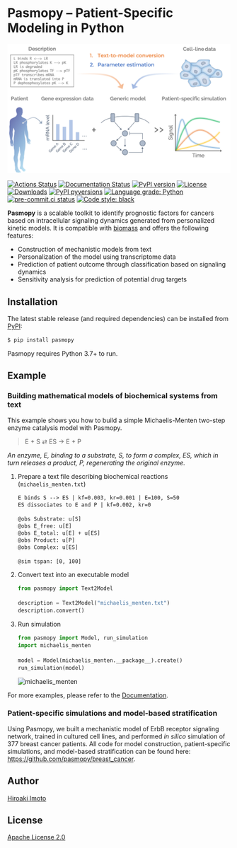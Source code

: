 # Pasmopy – Patient-Specific Modeling in Python

![overview](https://raw.githubusercontent.com/pasmopy/pasmopy/master/docs/_static/img/overview.png)

[![Actions Status](https://github.com/pasmopy/pasmopy/workflows/Tests/badge.svg)](https://github.com/pasmopy/pasmopy/actions)
[![Documentation Status](https://img.shields.io/readthedocs/pasmopy/latest.svg?logo=read%20the%20docs&logoColor=white&&label=Docs&version=latest)](https://pasmopy.readthedocs.io/en/latest/?badge=latest)
[![PyPI version](https://img.shields.io/pypi/v/pasmopy.svg?logo=PyPI&logoColor=white)](https://pypi.python.org/pypi/pasmopy)
[![License](https://img.shields.io/badge/License-Apache%202.0-green.svg?logo=apache)](https://opensource.org/licenses/Apache-2.0)
[![Downloads](https://pepy.tech/badge/pasmopy)](https://pepy.tech/project/pasmopy)
[![PyPI pyversions](https://img.shields.io/pypi/pyversions/pasmopy.svg?logo=Python&logoColor=white)](https://pypi.python.org/pypi/pasmopy)
[![Language grade: Python](https://img.shields.io/lgtm/grade/python/g/pasmopy/pasmopy.svg?logo=lgtm&logoWidth=18)](https://lgtm.com/projects/g/pasmopy/pasmopy/context:python)
[![pre-commit.ci status](https://results.pre-commit.ci/badge/github/pasmopy/pasmopy/master.svg)](https://results.pre-commit.ci/latest/github/pasmopy/pasmopy/master)
[![Code style: black](https://img.shields.io/badge/code%20style-black-000000.svg)](https://github.com/psf/black)

**Pasmopy** is a scalable toolkit to identify prognostic factors for cancers based on intracellular signaling dynamics generated from personalized kinetic models. It is compatible with [biomass](https://github.com/biomass-dev/biomass) and offers the following features:

- Construction of mechanistic models from text
- Personalization of the model using transcriptome data
- Prediction of patient outcome through classification based on signaling dynamics
- Sensitivity analysis for prediction of potential drug targets

## Installation

The latest stable release (and required dependencies) can be installed from [PyPI](https://pypi.python.org/pypi/pasmopy):

```bash
$ pip install pasmopy
```

Pasmopy requires Python 3.7+ to run.

## Example

### Building mathematical models of biochemical systems from text

This example shows you how to build a simple Michaelis-Menten two-step enzyme catalysis model with Pasmopy.

> E + S ⇄ ES → E + P

_An enzyme, E, binding to a substrate, S, to form a complex, ES, which in turn releases a product, P, regenerating the original enzyme._

1. Prepare a text file describing biochemical reactions (`michaelis_menten.txt`)

   ```
   E binds S --> ES | kf=0.003, kr=0.001 | E=100, S=50
   ES dissociates to E and P | kf=0.002, kr=0

   @obs Substrate: u[S]
   @obs E_free: u[E]
   @obs E_total: u[E] + u[ES]
   @obs Product: u[P]
   @obs Complex: u[ES]

   @sim tspan: [0, 100]
   ```

1. Convert text into an executable model

   ```python
   from pasmopy import Text2Model

   description = Text2Model("michaelis_menten.txt")
   description.convert()
   ```

1. Run simulation

   ```python
   from pasmopy import Model, run_simulation
   import michaelis_menten

   model = Model(michaelis_menten.__package__).create()
   run_simulation(model)
   ```

   ![michaelis_menten](https://raw.githubusercontent.com/pasmopy/pasmopy/master/docs/_static/img/michaelis_menten_sim.png)

For more examples, please refer to the [Documentation](https://pasmopy.readthedocs.io/en/latest/).

### Patient-specific simulations and model-based stratification

Using Pasmopy, we built a mechanistic model of ErbB receptor signaling network, trained in cultured cell lines, and performed _in silico_ simulation of 377 breast cancer patients. All code for model construction, patient-specific simulations, and model-based stratification can be found here: https://github.com/pasmopy/breast_cancer.

## Author

[Hiroaki Imoto](https://github.com/himoto)

## License

[Apache License 2.0](https://github.com/pasmopy/pasmopy/blob/master/LICENSE)
